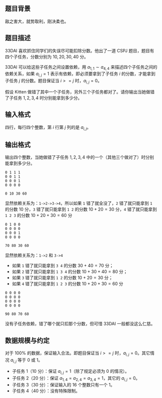 ## 题目背景

敌之害大，就势取利，刚决柔也。

## 题目描述

33DAI 喜欢抓住同学们的失误尽可能扣除分数。他出了一道 CSPJ 题目，题目有四个子任务，分数分别为 $10,20,30,40$ 分。

33DAI 可以给这些子任务之间设置依赖，用 $a_{1,1}\sim a_{4,4}$ 来描述四个子任务之间的依赖关系，如果 $a_{i,j}=1$ 表示有依赖，即必须要拿到了子任务 $i$ 的分数，才能拿到子任务 $j$ 的分数。题目保证当 $i>=j$ 时，$a_{i,j}=0$。

假设 Kitten 做错了其中一个子任务，另外三个子任务都对了。请你输出当她做错了子任务 $1,2,3,4$ 时分别能拿到多少分。


## 输入格式

四行，每行四个整数，第 $i$ 行第 $j$ 列的是 $a_{i,j}$。

## 输出格式

输出四个整数，当她做错了子任务 $1,2,3,4$ 中的一个（其他三个做对了）时分别能拿到多少分。

```input1
0 1 1 1
0 0 1 1
0 0 0 1
0 0 0 0
```

```output1
0 10 30 60
```

显然依赖关系为：`1->2->3->4`，所以如果 `1` 错了就全没了，`2` 错了就只能拿到 `1` 的分数 $10$ 分，`3` 错了就只能拿到 `1 2` 的分数  $10+20=30$ 分，`4` 错了就只能拿到 `1 2 3` 的分数  $10+20+30=60$ 分 

```input2
0 1 0 0
0 0 0 0
0 0 0 1
0 0 0 0
```

```output2
70 80 30 60
```

显然依赖关系为：`1->2` 和 `3->4`

- 如果 `1` 错了就只能拿到 `3 4` 的分数 $30+40=70$ 分；
- 如果 `2` 错了就只能拿到 `1 3 4` 的分数 $10+30+40=80$ 分；
- 如果 `3` 错了就只能拿到 `1 2` 的分数  $10+20=30$ 分；
- 如果 `4` 错了就只能拿到 `1 2 3` 的分数  $10+20+30=60$ 分 


```input3
0 0 0 0
0 0 0 0
0 0 0 0
0 0 0 0
```

```output3
90 80 70 60
```

没有子任务依赖，错了哪个就只扣那个分数，但可惜 33DAI 一般都没这么仁慈。


## 数据规模与约定

对于 $100\%$ 的数据，保证输入合法。即题目保证当 $i>=j$ 时，$a_{i,j}=0$。其它情况 $a_{i,j}$ 等于 $0$ 或 $1$。

- 子任务 1（10 分）：保证 $a_{i,j}=1$（除了规定必须为 $0$ 的情况）。
- 子任务 2（20 分）：保证 $a_{1,4}=a_{2,4}=a_{3,4}=1$，其它的 $a_{i,j}=0$。
- 子任务 3（30 分）：保证输入的 $16$ 个整数只有一个 $1$。
- 子任务 4（40 分）：没有特殊限制。
